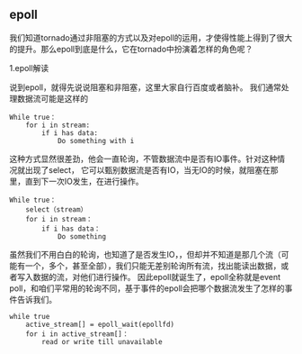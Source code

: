 ## epoll

我们知道tornado通过非阻塞的方式以及对epoll的运用，才使得性能上得到了很大的提升。那么epoll到底是什么，它在tornado中扮演着怎样的角色呢？

1.epoll解读

说到epoll，就得先说说阻塞和非阻塞，这里大家自行百度或者脑补。
我们通常处理数据流可能是这样的
```
While true：
    for i in stream:
        if i has data:
            Do something with i
```

这种方式显然很差劲，他会一直轮询，不管数据流中是否有IO事件。针对这种情况就出现了select，
它可以甄别数据流是否有IO，当无IO的时候，就阻塞在那里，直到下一次IO发生，在进行操作。
```
While true：
    select（stream）
    for i in stream：
        if i has data：
            Do something
```

虽然我们不用白白的轮询，也知道了是否发生IO，，但却并不知道是那几个流（可能有一个，多个，甚至全部），我们只能无差别轮询所有流，找出能读出数据，或者写入数据的流，对他们进行操作。
因此epoll就诞生了，epoll全称就是event poll，和咱们平常用的轮询不同，基于事件的epoll会把哪个数据流发生了怎样的事件告诉我们。
```
while true 
	active_stream[] = epoll_wait(epollfd)
	for i in active_stream[]：
		read or write till unavailable
	
```